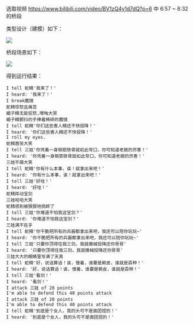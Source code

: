 

选取视频 https://www.bilibili.com/video/BV1zQ4y1d7dQ?p=6 中 6:57 ~ 8:32 的桥段

类型设计（建模）如下：



![](http://www.plantuml.com/plantuml/png/NP2zJWCn48HxFuLBAF8AA10Q2WGIT8XYuvlBMUSVjBiNAGgyEwVuXmXNyurtT-pTYXBh4eCnBf28VO1FXmOx1kd2i6TZx7fyKZk1WawlUTNIJL8bDtSSC289Blocl4wqYU8rVtpQY9Zvr7egleoZG4kQV87cztnpUw7WHP4ArBmA30T_nFsr5tCUgjmpQ7vIHAc6bqTGkoMdFgVUTSGgVzh_dtCI1P__7aa7xqfe3W4dI2dlYzfilk_Q3isE0kr9fkAs6cFgsF_s5cbOOlW5)


桥段场景如下：

![](http://www.plantuml.com/plantuml/png/KbV8A2afABRIroylBzTBoip9166zvFnS_RBCbDHyVQSmmwf0aqh35FEKGFi2MsCkTGKpArDpXJe52ojZ8oukX-AInAAIqjmShiJaalmY1GXuigFpwOfc82EnM24vCISnAR4u8oIZA3LL0KNPYzdjppVjKu2eAyvBp4vLK51soabCpaPJDxVlwTe9I4gJyuiAClFpW3pbWDAYWXoWkLoezkX6Axi3wRnOEwZ1LWfF9tQzMD_9bPTVaggGavfMOgNm3D1QbUIq4KJHlK-H0-GGEKCMEG4eGOeIAMAJNPl1Wzi3fd4yk2sRfXiRuw5909aUy6Ngrx3Y2ddbLX0a8PXMf98Nl_-lUiEhSg7EUnuBSdTHzXyRFFw0iQ8bdAgQ7gc6dSaasoVjNnySntTBt3XaYoFHx4hpD7CF6gtljZv_tDn6ytqH_Ss1t8s5kOEfrzIfKgD1xf2iwREJod5vwPlexF6YoIj3qJF4o012L7w1JACEYmSidCXbcmLTclrWGG07vBB55XLQdlDIGxKh4Evf1MGy4NOaQeCdEwXpGj40DCMa_aVJGyY_8_oozVx3TWO8AJy5NxOmP72k3XqnDPMLLUCH-HTqkiEdBhaBgftSHULLTsqk-fxAMjB8qgW5WQXQ13TDO_FJnglLtYz8WfRYefxWJoanjuiiDDXDWTiJ5fW0AkVNm0C2t5nIFa12wM2e4RvS8PIycAmyffyTvcMFIYEQzQXONry2iWfOYG9Fsipt-bJmfNCkp04MsJulr-NnFWjoQJX1DTMvXOkGdniDt6A4D05-5_NNnyx3OssWFM8trPJkqSrtkPVZfH8l6d1I1sh_YjeZjHi_Tg-yGjb205degVOOiw9wXfNErTfOdcQr3iVNTDjaSGtRuz650ibHI8-8BhdZ9zSK9skmbeUrlZvm5GkSz2tkTLM-JBasH8Djv9u9kvz6D0HobV5BEU-9MHE_22SYht7lExZB-gkV1JtUciihF6kpf09AgD1q8eQLjMw3i4teyRZrxUR6NpgLCU250nQvU0eUOaqonOz2oeV_QPCqYXLy2XhWpXPZylGxd7Yim-PU8b48CRwgdaDTXrTggAz8ly6Bfl-OCpy1)

得到运行结果：

```
I tell 蛇精'我来了！'
I heard: '我来了！'
I break魔镜
蛇精惊怒且痛苦
蝎子精无能狂怒,嚎啕大哭
蝎子精颤抖的手捧着稀碎的魔镜
I tell 蛇精'你们这些害人精还不快投降！'
I heard: '你们这些害人精还不快投降！'
I roll my eyes. 
蛇精嚣张大笑
I tell 三娃'你凭着一身钢筋铁骨就如此夸口，你可知道老娘的厉害！'
I heard: '你凭着一身钢筋铁骨就如此夸口，你可知道老娘的厉害！'  
三娃不屑大笑
I tell 蛇精'你有什么本事，诶！就拿出来吧！'
I heard: '你有什么本事，诶！就拿出来吧！'
I tell 三娃'好哇！'
I heard: '好哇！'
蛇精挥动宝剑
三娃哈哈大笑
蛇精感到被狠狠地挑衅了
I tell 三娃'你难道不怕我这宝剑？'
I heard: '你难道不怕我这宝剑？'
三娃满不在乎
I tell 蛇精'你干脆把所有的兵器都拿出来吧，我还可以陪你玩玩~'   
I heard: '你干脆把所有的兵器都拿出来吧，我还可以陪你玩玩~'
I tell 三娃'只要你顶得住我三剑，我就缴械投降还你哥哥'
I heard: '只要你顶得住我三剑，我就缴械投降还你哥哥'
三娃大大的眼睛里写满了天真
I tell 蛇精'好，说话算话！诶，慢着，谁要是赖皮，谁就是孬种！'
I heard: '好，说话算话！诶，慢着，谁要是赖皮，谁就是孬种！'
I tell 三娃'看剑！'
I heard: '看剑！'
I attack 三娃 of 20 points
I'm able to defend this 40 points attack
I attack 三娃 of 20 points
I'm able to defend this 40 points attack
I tell 蛇精'到底是个女人，我的头可不是面团捏的！'
I heard: '到底是个女人，我的头可不是面团捏的！'
```